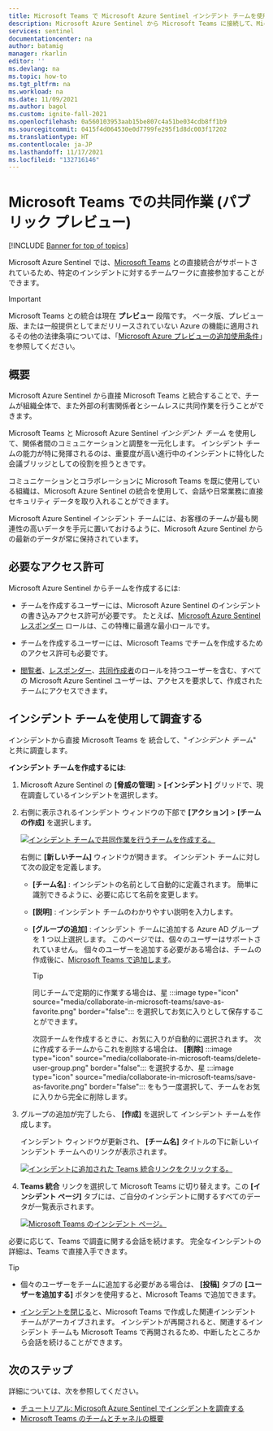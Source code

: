 ```yaml
---
title: Microsoft Teams で Microsoft Azure Sentinel インシデント チームを使用して共同作業を行う | Microsoft Docs
description: Microsoft Azure Sentinel から Microsoft Teams に接続して、Microsoft Azure Sentinel データを使用してチームで他のメンバーと共同作業する方法について説明します。
services: sentinel
documentationcenter: na
author: batamig
manager: rkarlin
editor: ''
ms.devlang: na
ms.topic: how-to
ms.tgt_pltfrm: na
ms.workload: na
ms.date: 11/09/2021
ms.author: bagol
ms.custom: ignite-fall-2021
ms.openlocfilehash: 0a560103953aab15be807c4a51be034cdb8ff1b9
ms.sourcegitcommit: 0415f4d064530e0d7799fe295f1d8dc003f17202
ms.translationtype: HT
ms.contentlocale: ja-JP
ms.lasthandoff: 11/17/2021
ms.locfileid: "132716146"
---
```

# <a name="collaborate-in-microsoft-teams-public-preview"></a>Microsoft Teams での共同作業 (パブリック プレビュー)

[!INCLUDE [Banner for top of topics](./includes/banner.md)]

Microsoft Azure Sentinel では、[Microsoft Teams](/microsoftteams/) との直接統合がサポートされているため、特定のインシデントに対するチームワークに直接参加することができます。


> [!IMPORTANT]
> Microsoft Teams との統合は現在 **プレビュー** 段階です。 ベータ版、プレビュー版、または一般提供としてまだリリースされていない Azure の機能に適用されるその他の法律条項については、「[Microsoft Azure プレビューの追加使用条件](https://azure.microsoft.com/support/legal/preview-supplemental-terms/)」を参照してください。

## <a name="overview"></a>概要

Microsoft Azure Sentinel から直接 Microsoft Teams と統合することで、チームが組織全体で、また外部の利害関係者とシームレスに共同作業を行うことができます。

Microsoft Teams と Microsoft Azure Sentinel *インシデント チーム* を使用して、関係者間のコミュニケーションと調整を一元化します。 インシデント チームの能力が特に発揮されるのは、重要度が高い進行中のインシデントに特化した会議ブリッジとしての役割を担うときです。

コミュニケーションとコラボレーションに Microsoft Teams を既に使用している組織は、Microsoft Azure Sentinel の統合を使用して、会話や日常業務に直接セキュリティ データを取り入れることができます。 

Microsoft Azure Sentinel インシデント チームには、お客様のチームが最も関連性の高いデータを手元に置いておけるように、Microsoft Azure Sentinel からの最新のデータが常に保持されています。

## <a name="required-permissions"></a>必要なアクセス許可

Microsoft Azure Sentinel からチームを作成するには:

- チームを作成するユーザーには、Microsoft Azure Sentinel のインシデントの書き込みアクセス許可が必要です。 たとえば、[Microsoft Azure Sentinel レスポンダー](../role-based-access-control/built-in-roles.md#microsoft-sentinel-responder) ロールは、この特権に最適な最小ロールです。

- チームを作成するユーザーには、Microsoft Teams でチームを作成するためのアクセス許可も必要です。

- [閲覧者](../role-based-access-control/built-in-roles.md#microsoft-sentinel-reader)、[レスポンダー](../role-based-access-control/built-in-roles.md#microsoft-sentinel-responder)、[共同作成者](../role-based-access-control/built-in-roles.md#microsoft-sentinel-contributor)のロールを持つユーザーを含む、すべての Microsoft Azure Sentinel ユーザーは、アクセスを要求して、作成されたチームにアクセスできます。

## <a name="use-an-incident-team-to-investigate"></a>インシデント チームを使用して調査する

インシデントから直接 Microsoft Teams を 統合して、"*インシデント チーム*" と共に調査します。

**インシデント チームを作成するには**:

1. Microsoft Azure Sentinel の **[脅威の管理]**  >  **[インシデント]** グリッドで、現在調査しているインシデントを選択します。

1. 右側に表示されるインシデント ウィンドウの下部で **[アクション]**  >  **[チームの作成]** を選択します。

    [ ![インシデント チームで共同作業を行うチームを作成する。](media/collaborate-in-microsoft-teams/create-team.png) ](media/collaborate-in-microsoft-teams/create-team.png#lightbox)

    右側に **[新しいチーム]** ウィンドウが開きます。 インシデント チームに対して次の設定を定義します。

    - **[チーム名]** : インシデントの名前として自動的に定義されます。 簡単に識別できるように、必要に応じて名前を変更します。
    - **[説明]** : インシデント チームのわかりやすい説明を入力します。
    - **[グループの追加]** : インシデント チームに追加する Azure AD グループを 1 つ以上選択します。 このページでは、個々のユーザーはサポートされていません。 個々のユーザーを追加する必要がある場合は、チームの作成後に、[Microsoft Teams で追加します](#more-users)。

        > [!TIP]
        > 同じチームで定期的に作業する場合は、星 :::image type="icon" source="media/collaborate-in-microsoft-teams/save-as-favorite.png" border="false"::: を選択してお気に入りとして保存することができます。
        >
        > 次回チームを作成するときに、お気に入りが自動的に選択されます。 次に作成するチームからこれを削除する場合は、 **[削除]** :::image type="icon" source="media/collaborate-in-microsoft-teams/delete-user-group.png" border="false"::: を選択するか、星 :::image type="icon" source="media/collaborate-in-microsoft-teams/save-as-favorite.png" border="false"::: をもう一度選択して、チームをお気に入りから完全に削除します。
        >

1. グループの追加が完了したら、 **[作成]** を選択して インシデント チームを作成します。

    インシデント ウィンドウが更新され、 **[チーム名]** タイトルの下に新しいインシデント チームへのリンクが表示されます。

    [ ![インシデントに追加された Teams 統合リンクをクリックする。](media/collaborate-in-microsoft-teams/teams-link-added-to-incident.jpg) ](media/collaborate-in-microsoft-teams/teams-link-added-to-incident.jpg#lightbox)


1. **Teams 統合** リンクを選択して Microsoft Teams に切り替えます。この **[インシデント ページ]** タブには、ご自分のインシデントに関するすべてのデータが一覧表示されます。

    [ ![Microsoft Teams のインシデント ページ。](media/collaborate-in-microsoft-teams/incident-in-teams.jpg)](media/collaborate-in-microsoft-teams/incident-in-teams.jpg#lightbox)

必要に応じて、Teams で調査に関する会話を続けます。 完全なインシデントの詳細は、Teams で直接入手できます。

> [!TIP]
> - <a name="more-users"></a>個々のユーザーをチームに追加する必要がある場合は、 **[投稿]** タブの **[ユーザーを追加する]** ボタンを使用すると、Microsoft Teams で追加できます。
>
> - [インシデントを閉じる](investigate-cases.md#closing-an-incident)と、Microsoft Teams で作成した関連インシデント チームがアーカイブされます。 インシデントが再開されると、関連するインシデント チームも Microsoft Teams で再開されるため、中断したところから会話を続けることができます。
>

## <a name="next-steps"></a>次のステップ

詳細については、次を参照してください。

- [チュートリアル: Microsoft Azure Sentinel でインシデントを調査する](investigate-cases.md)
- [Microsoft Teams のチームとチャネルの概要](/microsoftteams/teams-channels-overview/)
